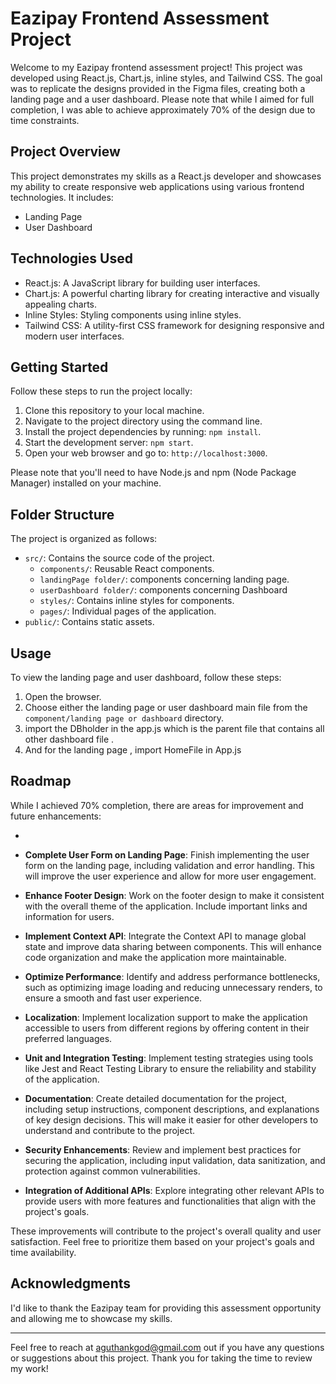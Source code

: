 # Eazipay Frontend Assessment Project

Welcome to my Eazipay frontend assessment project! This project was developed using React.js, Chart.js, inline styles, and Tailwind CSS. The goal was to replicate the designs provided in the Figma files, creating both a landing page and a user dashboard. Please note that while I aimed for full completion, I was able to achieve approximately 70% of the design due to time constraints.

## Project Overview

This project demonstrates my skills as a React.js developer and showcases my ability to create responsive web applications using various frontend technologies. It includes:

- Landing Page
- User Dashboard

## Technologies Used

- React.js: A JavaScript library for building user interfaces.
- Chart.js: A powerful charting library for creating interactive and visually appealing charts.
- Inline Styles: Styling components using inline styles.
- Tailwind CSS: A utility-first CSS framework for designing responsive and modern user interfaces.

## Getting Started

Follow these steps to run the project locally:

1. Clone this repository to your local machine.
2. Navigate to the project directory using the command line.
3. Install the project dependencies by running: `npm install`.
4. Start the development server: `npm start`.
5. Open your web browser and go to: `http://localhost:3000`.

Please note that you'll need to have Node.js and npm (Node Package Manager) installed on your machine.

## Folder Structure

The project is organized as follows:

- `src/`: Contains the source code of the project.
  - `components/`: Reusable React components.
  - `landingPage folder/`: components concerning landing page.
  - `userDashboard folder/`: components concerning Dashboard
  - `styles/`: Contains inline styles for components.
  - `pages/`: Individual pages of the application.
- `public/`: Contains static assets.

## Usage

To view the landing page and user dashboard, follow these steps:

1. Open the browser.
2. Choose either the landing page or user dashboard main file from the `component/landing page or dashboard` directory.
3. import the DBholder in the app.js which is the parent file that contains all other dashboard file .
4. And for the landing page , import HomeFile in App.js

## Roadmap

While I achieved 70% completion, there are areas for improvement and future enhancements:

-

- **Complete User Form on Landing Page**: Finish implementing the user form on the landing page, including validation and error handling. This will improve the user experience and allow for more user engagement.

- **Enhance Footer Design**: Work on the footer design to make it consistent with the overall theme of the application. Include important links and information for users.

- **Implement Context API**: Integrate the Context API to manage global state and improve data sharing between components. This will enhance code organization and make the application more maintainable.



- **Optimize Performance**: Identify and address performance bottlenecks, such as optimizing image loading and reducing unnecessary renders, to ensure a smooth and fast user experience.

- **Localization**: Implement localization support to make the application accessible to users from different regions by offering content in their preferred languages.

- **Unit and Integration Testing**: Implement testing strategies using tools like Jest and React Testing Library to ensure the reliability and stability of the application.

- **Documentation**: Create detailed documentation for the project, including setup instructions, component descriptions, and explanations of key design decisions. This will make it easier for other developers to understand and contribute to the project.

- **Security Enhancements**: Review and implement best practices for securing the application, including input validation, data sanitization, and protection against common vulnerabilities.

- **Integration of Additional APIs**: Explore integrating other relevant APIs to provide users with more features and functionalities that align with the project's goals.

These improvements will contribute to the project's overall quality and user satisfaction. Feel free to prioritize them based on your project's goals and time availability.


## Acknowledgments

I'd like to thank the Eazipay team for providing this assessment opportunity and allowing me to showcase my skills.

---

Feel free to reach at aguthankgod@gmail.com out if you have any questions or suggestions about this project. Thank you for taking the time to review my work!
